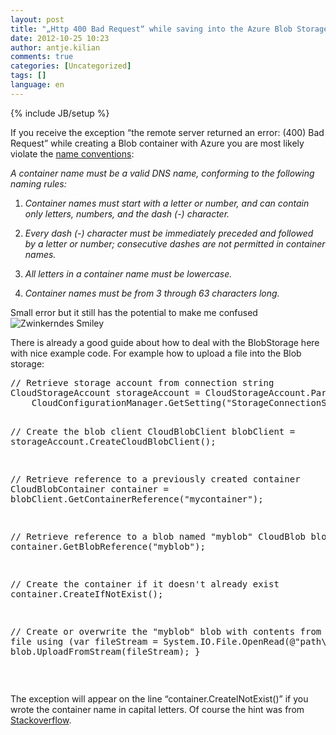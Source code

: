 ```yaml
---
layout: post
title: "„Http 400 Bad Request“ while saving into the Azure Blob Storage?"
date: 2012-10-25 10:23
author: antje.kilian
comments: true
categories: [Uncategorized]
tags: []
language: en
---
```

{% include JB/setup %}
&nbsp;

If you receive the exception “the remote server returned an error: (400) Bad Request” while creating a Blob container with Azure you are most likely violate the <a href="http://msdn.microsoft.com/en-us/library/dd135715.aspx">name conventions</a>:

<em>A container name must be a valid DNS name, conforming to the following naming rules:</em>

1. <em>Container names must start with a letter or number, and can contain only letters, numbers, and the dash (-) character.</em>

2. <em>Every dash (-) character must be immediately preceded and followed by a letter or number; consecutive dashes are not permitted in container names.</em>

3. <em>All letters in a container name must be lowercase.</em>

4. <em>Container names must be from 3 through 63 characters long.</em>

Small error but it still has the potential to make me confused <img class="wlEmoticon wlEmoticon-winkingsmile" style="border-style: none;" src="{{BASE_PATH}}/assets/wp-images-en/wlEmoticon-winkingsmile45.png" alt="Zwinkerndes Smiley" />

There is already a good guide about how to deal with the BlobStorage here with nice example code. For example how to upload a file into the Blob storage:
<div id="scid:812469c5-0cb0-4c63-8c15-c81123a09de7:35224f5e-9316-494f-acf3-822f73d2b928" class="wlWriterEditableSmartContent" style="margin: 0px; display: inline; float: none; padding: 0px;">
<pre class="c#">// Retrieve storage account from connection string
CloudStorageAccount storageAccount = CloudStorageAccount.Parse(
    CloudConfigurationManager.GetSetting("StorageConnectionString"));

// Create the blob client
CloudBlobClient blobClient = storageAccount.CreateCloudBlobClient();

// Retrieve reference to a previously created container
CloudBlobContainer container = blobClient.GetContainerReference("mycontainer");

// Retrieve reference to a blob named "myblob"
CloudBlob blob = container.GetBlobReference("myblob");

// Create the container if it doesn't already exist
container.CreateIfNotExist();

// Create or overwrite the "myblob" blob with contents from a local file
using (var fileStream = System.IO.File.OpenRead(@"path\myfile"))
{
    blob.UploadFromStream(fileStream);
}</pre>
</div>
&nbsp;

The exception will appear on the line “container.CreatelNotExist()” if you wrote the container name in capital letters. Of course the hint was from <a href="http://stackoverflow.com/questions/2620521/blob-container-creation-exception">Stackoverflow</a>.
